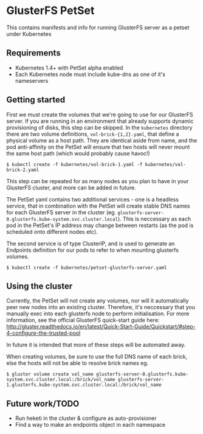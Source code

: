 # GlusterFS PetSet

This contains manifests and info for running GlusterFS server as a petset under Kubernetes

## Requirements

* Kubernetes 1.4+ with PetSet alpha enabled
* Each Kubernetes node must include kube-dns as one of it's nameservers

## Getting started

First we must create the volumes that we're going to use for our GlusterFS server. If you are running
in an environment that already supports dynamic provisioning of disks, this step can be skipped.
In the `kubernetes` directory there are two volume definitions, `vol-brick-{1,2}.yaml`, that define
a physical volume as a host path. They are identical aside from name, and the pod anti-affinity on the PetSet
will ensure that two hosts will never mount the same host path (which would probably cause havoc!)

```
$ kubectl create -f kubernetes/vol-brick-1.yaml -f kubernetes/vol-brick-2.yaml
```

This step can be repeated for as many nodes as you plan to have in your GlusterFS cluster, and more can be
added in future.

The PetSet yaml contains two additional services - one is a headless service, that in combination with the PetSet
will create stable DNS names for each GlusterFS server in the cluster
(eg. `glusterfs-server-0.glusterfs.kube-system.svc.cluster.local`). This is neccessary as each pod in the PetSet's
IP address may change between restarts (as the pod is scheduled onto different nodes etc).

The second service is of type ClusterIP, and is used to generate an Endpoints definition for our pods to refer
to when mounting glusterfs volumes.

```
$ kubectl create -f kubernetes/petset-glusterfs-server.yaml
```

## Using the cluster

Currently, the PetSet will not create any volumes, nor will it automatically peer new nodes into an existing cluster.
Therefore, it's neccessary that you manually exec into each glusterfs node to perform initialisation. For more information,
see the official GlusterFS quick-start guide here: http://gluster.readthedocs.io/en/latest/Quick-Start-Guide/Quickstart/#step-4-configure-the-trusted-pool

In future it is intended that more of these steps will be automated away.

When creating volumes, be sure to use the full DNS name of each brick, else the hosts will not be able to
resolve brick names eg.

```
$ gluster volume create vol_name glusterfs-server-0.glusterfs.kube-system.svc.cluster.local:/brick/vol_name glusterfs-server-1.glusterfs.kube-system.svc.cluster.local:/brick/vol_name
```

## Future work/TODO

* Run heketi in the cluster & configure as auto-provisioner
* Find a way to make an endpoints object in each namespace
